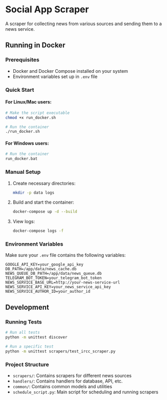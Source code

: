 # Social App Scraper

A scraper for collecting news from various sources and sending them to a news service.

## Running in Docker

### Prerequisites

- Docker and Docker Compose installed on your system
- Environment variables set up in `.env` file

### Quick Start

#### For Linux/Mac users:

```bash
# Make the script executable
chmod +x run_docker.sh

# Run the container
./run_docker.sh
```

#### For Windows users:

```bash
# Run the container
run_docker.bat
```

### Manual Setup

1. Create necessary directories:
   ```bash
   mkdir -p data logs
   ```

2. Build and start the container:
   ```bash
   docker-compose up -d --build
   ```

3. View logs:
   ```bash
   docker-compose logs -f
   ```

### Environment Variables

Make sure your `.env` file contains the following variables:

```
GOOGLE_API_KEY=your_google_api_key
DB_PATH=/app/data/news_cache.db
NEWS_QUEUE_DB_PATH=/app/data/news_queue.db
TELEGRAM_BOT_TOKEN=your_telegram_bot_token
NEWS_SERVICE_BASE_URL=http://your-news-service-url
NEWS_SERVICE_API_KEY=your_news_service_api_key
NEWS_SERVICE_AUTHOR_ID=your_author_id
```

## Development

### Running Tests

```bash
# Run all tests
python -m unittest discover

# Run a specific test
python -m unittest scrapers/test_ircc_scraper.py
```

### Project Structure

- `scrapers/`: Contains scrapers for different news sources
- `handlers/`: Contains handlers for database, API, etc.
- `common/`: Contains common models and utilities
- `schedule_script.py`: Main script for scheduling and running scrapers 